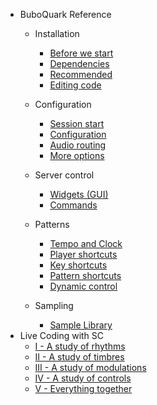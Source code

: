 * BuboQuark Reference
  * Installation
    - [Before we start](warning.md)
    - [Dependencies](dependencies.md)
    - [Recommended](recommended.md)
    - [Editing code](editor.md)
  
  * Configuration
    - [Session start](boot.md)
    - [Configuration](configuration.md)
    - [Audio routing](routing.md)
    - [More options](more_options.md)
  
  * Server control
    * [Widgets (GUI)](widgets.md)
    - [Commands](server_shortcuts.md)
  
  * Patterns
    - [Tempo and Clock](clock.md)
    - [Player shortcuts](player.md)
    - [Key shortcuts](key_shortcuts.md)
    - [Pattern shortcuts](pattern.md)
    - [Dynamic control](dynamic.md)
  * Sampling
    - [Sample Library](library.md)
* Live Coding with SC
    - [I - A study of rhythms](first_session.md)
    - [II - A study of timbres](second_session.md)
    - [III - A study of modulations](third_session.md)
    - [IV - A study of controls](fourth_session.md)
    - [V - Everything together](final.md)
